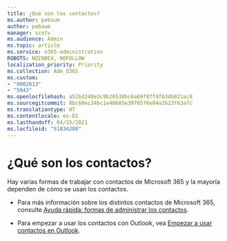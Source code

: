 ```yaml
---
title: ¿Qué son los contactos?
ms.author: pebaum
author: pebaum
manager: scotv
ms.audience: Admin
ms.topic: article
ms.service: o365-administration
ROBOTS: NOINDEX, NOFOLLOW
localization_priority: Priority
ms.collection: Adm_O365
ms.custom:
- "9002613"
- "5043"
ms.openlocfilehash: a52bd240e3c9b26538bc6a69f8ff4fb34b021ac8
ms.sourcegitcommit: 8bc60ec34bc1e40685e3976576e04a2623f63a7c
ms.translationtype: HT
ms.contentlocale: es-ES
ms.lasthandoff: 04/15/2021
ms.locfileid: "51834280"
---
```

# <a name="what-are-contacts"></a>¿Qué son los contactos?

Hay varias formas de trabajar con contactos de Microsoft 365 y la mayoría dependen de cómo se usan los contactos.

- Para más información sobre los distintos contactos de Microsoft 365, consulte [Ayuda rápida: formas de administrar los contactos](https://docs.microsoft.com/microsoft-365/admin/misc/ways-to-manage-contacts?view=o365-worldwide).

- Para empezar a usar los contactos con Outlook, vea [Empezar a usar contactos en Outlook](https://support.office.com/article/using-contacts-people-in-outlook-on-the-web-1e3438c7-26b2-420c-87de-3cea9d31b5cb?WT.mc_id=365AdminCSH&ui=en-US&rs=en-US&ad=US).
